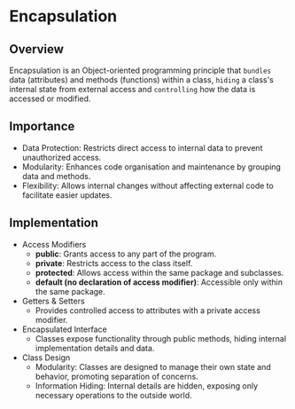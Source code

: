 # Encapsulation

## Overview
Encapsulation is an Object-oriented programming principle that `bundles` data (attributes) and methods (functions) within a class,
`hiding` a class's internal state from external access and `controlling` how the data is accessed or modified.

## Importance
- Data Protection: Restricts direct access to internal data to prevent unauthorized access.
- Modularity: Enhances code organisation and maintenance by grouping data and methods.
- Flexibility: Allows internal changes without affecting external code to facilitate easier updates.

## Implementation
- Access Modifiers
  - **public**: Grants access to any part of the program.
  - **private**: Restricts access to the class itself.
  - **protected**: Allows access within the same package and subclasses.
  - **default (no declaration of access modifier)**: Accessible only within the same package.
- Getters & Setters
  - Provides controlled access to attributes with a private access modifier.
- Encapsulated Interface
  - Classes expose functionality through public methods, hiding internal implementation details and data.
- Class Design 
  - Modularity: Classes are designed to manage their own state and behavior, promoting separation of concerns.
  - Information Hiding: Internal details are hidden, exposing only necessary operations to the outside world.
